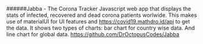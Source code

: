 ######Jabba - The Corona Tracker
Javascript web app that displays the stats of infected, recovered and dead corona patients worlwide.
This makes use of materialUI for UI features and https://covid19.mathdro.id/api to get the data.
It shows two types of charts: bar chart for country wise data. And line chart for global data.
https://github.com/DrOctopusCodes/Jabba
